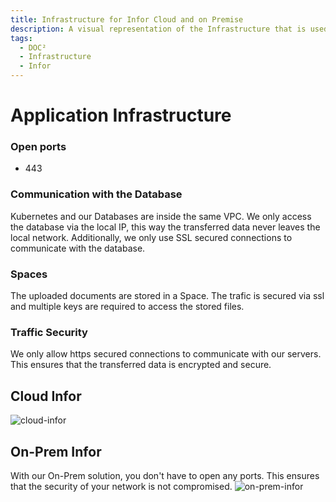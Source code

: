 ```yaml
---
title: Infrastructure for Infor Cloud and on Premise
description: A visual representation of the Infrastructure that is used for our applications when running Infor Cloud or On-Prem
tags:
  - DOC²
  - Infrastructure
  - Infor
---
```


# Application Infrastructure


### Open ports
* 443

### Communication with the Database
Kubernetes and our Databases are inside the same VPC. We only access the database via the local IP, this way the transferred data never leaves the local network.
Additionally, we only use SSL secured connections to communicate with the database.

### Spaces
The uploaded documents are stored in a Space. The trafic is secured via ssl and multiple keys are required to access the stored files.

### Traffic Security
We only allow https secured connections to communicate with our servers. This ensures that the transferred data is encrypted and secure. 

## Cloud Infor
![cloud-infor](/_images/security/infra-cloud.png)



## On-Prem Infor
With our On-Prem solution, you don't have to open any ports. This ensures that the security of your network is not compromised. 
![on-prem-infor](/_images/security/infra-on-prem.png)